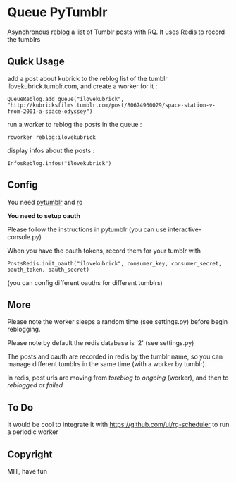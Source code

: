 # Queue PyTumblr #

Asynchronous reblog a list of Tumblr posts with RQ. It uses Redis to record the tumblrs

## Quick Usage


add a post about kubrick to the reblog list of the tumblr ilovekubrick.tumblr.com, and create a worker for it :
```
QueueReblog.add_queue("ilovekubrick", "http://kubricksfilms.tumblr.com/post/80674960029/space-station-v-from-2001-a-space-odyssey")
```

run a worker to reblog the posts in the queue :
```
rqworker reblog:ilovekubrick
```

display infos about the posts :
```
InfosReblog.infos("ilovekubrick")
```

## Config

You need [pytumblr](https://github.com/tumblr/pytumblr) and [rq](http://python-rq.org/)

**You need to setup oauth**

Please follow the instructions in pytumblr (you can use interactive-console.py)

When you have the oauth tokens, record them for your tumblr with

```
PostsRedis.init_oauth("ilovekubrick", consumer_key, consumer_secret, oauth_token, oauth_secret)
```

(you can config different oauths for different tumblrs)


## More

Please note the worker sleeps a random time (see settings.py) before begin reblogging.

Please note by default the redis database is '2' (see settings.py)

The posts and oauth are recorded in redis by the tumblr name, so you can manage different tumblrs in the same time (with a worker by tumblr).

In redis, post urls are moving from *toreblog* to *ongoing* (worker), and then to *reblogged* or *failed*


## To Do

It would be cool to integrate it with https://github.com/ui/rq-scheduler to run a periodic worker


## Copyright

MIT, have fun